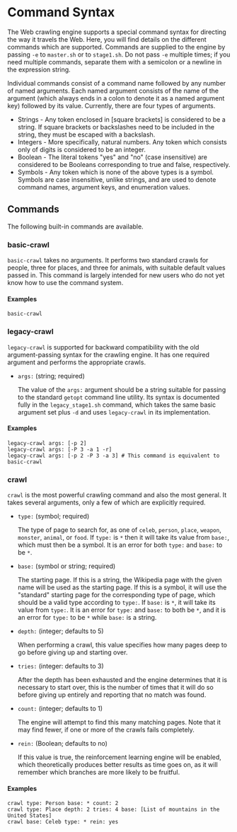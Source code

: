 
# Command Syntax

The Web crawling engine supports a special command syntax for directing the way it travels the Web. Here, you will find details on the different commands which are supported. Commands are supplied to the engine by passing `-e` to `master.sh` or to `stage1.sh`. Do not pass `-e` multiple times; if you need multiple commands, separate them with a semicolon or a newline in the expression string.

Individual commands consist of a command name followed by any number of named arguments. Each named argument consists of the name of the argument (which always ends in a colon to denote it as a named argument key) followed by its value. Currently, there are four types of arguments.

* Strings - Any token enclosed in \[square brackets\] is considered to be a string. If square brackets or backslashes need to be included in the string, they must be escaped with a backslash.
* Integers - More specifically, natural numbers. Any token which consists only of digits is considered to be an integer.
* Boolean - The literal tokens "yes" and "no" (case insensitive) are considered to be Booleans corresponding to true and false, respectively.
* Symbols - Any token which is none of the above types is a symbol. Symbols are case insensitive, unlike strings, and are used to denote command names, argument keys, and enumeration values.

## Commands

The following built-in commands are available.

### basic-crawl

`basic-crawl` takes no arguments. It performs two standard crawls for people, three for places, and three for animals, with suitable default values passed in. This command is largely intended for new users who do not yet know how to use the command system.

#### Examples

    basic-crawl

### legacy-crawl

`legacy-crawl` is supported for backward compatibility with the old argument-passing syntax for the crawling engine. It has one required argument and performs the appropriate crawls.

* `args:` (string; required)

  The value of the `args:` argument should be a string suitable for passing to the standard `getopt` command line utility. Its syntax is documented fully in the `legacy_stage1.sh` command, which takes the same basic argument set plus `-d` and uses `legacy-crawl` in its implementation.

#### Examples

    legacy-crawl args: [-p 2]
    legacy-crawl args: [-P 3 -a 1 -r]
    legacy-crawl args: [-p 2 -P 3 -a 3] # This command is equivalent to basic-crawl

### crawl

`crawl` is the most powerful crawling command and also the most general. It takes several arguments, only a few of which are explicitly required.

* `type:` (symbol; required)

  The type of page to search for, as one of `celeb`, `person`, `place`, `weapon`, `monster`, `animal`, or `food`. If `type:` is `*` then it will take its value from `base:`, which must then be a symbol. It is an error for both `type:` and `base:` to be `*`.

* `base:` (symbol or string; required)

  The starting page. If this is a string, the Wikipedia page with the given name will be used as the starting page. If this is a symbol, it will use the "standard" starting page for the corresponding type of page, which should be a valid type according to `type:`. If `base:` is `*`, it will take its value from `type:`. It is an error for `type:` and `base:` to both be `*`, and it is an error for `type:` to be `*` while `base:` is a string.

* `depth:` (integer; defaults to 5)

  When performing a crawl, this value specifies how many pages deep to go before giving up and starting over.

* `tries:` (integer: defaults to 3)

  After the depth has been exhausted and the engine determines that it is necessary to start over, this is the number of times that it will do so before giving up entirely and reporting that no match was found.

* `count:` (integer; defaults to 1)

  The engine will attempt to find this many matching pages. Note that it may find fewer, if one or more of the crawls fails completely.

* `rein:` (Boolean; defaults to no)

  If this value is true, the reinforcement learning engine will be enabled, which theoretically produces better results as time goes on, as it will remember which branches are more likely to be fruitful.

#### Examples

    crawl type: Person base: * count: 2
    crawl type: Place depth: 2 tries: 4 base: [List of mountains in the United States]
    crawl base: Celeb type: * rein: yes
